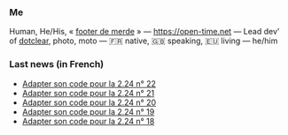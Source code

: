 ### Me

Human, He/His, « [footer de merde](https://open-time.net/post/2013/07/17/La-veritable-histoire-du-Footer-de-merde-) » — https://open-time.net — Lead dev' of [dotclear](https://git.dotclear.org/dev/dotclear), photo, moto — 🇫🇷 native, 🇬🇧 speaking, 🇪🇺 living — he/him

### Last news (in French)

<!-- BLOG-POST-LIST:START -->
- [Adapter son code pour la 2.24 n° 22](https://open-time.net/post/2022/11/11/Adapter-son-code-pour-la-224-n-22)
- [Adapter son code pour la 2.24 n° 21](https://open-time.net/post/2022/11/10/Adapter-son-code-pour-la-224-n-21)
- [Adapter son code pour la 2.24 n° 20](https://open-time.net/post/2022/11/09/Adapter-son-code-pour-la-224-n-20)
- [Adapter son code pour la 2.24 n° 19](https://open-time.net/post/2022/11/08/Adapter-son-code-pour-la-224-n-19)
- [Adapter son code pour la 2.24 n° 18](https://open-time.net/post/2022/11/07/Adapter-son-code-pour-la-224-n-18)
<!-- BLOG-POST-LIST:END -->
